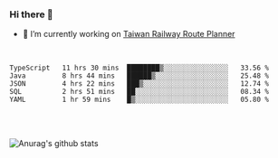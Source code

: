### Hi there 👋

- 🔭 I’m currently working on [Taiwan Railway Route Planner](https://github.com/Taiwan-Railway-Route-Planner)

<br/>

<!--START_SECTION:waka-->
```text
TypeScript   11 hrs 30 mins  ████████▒░░░░░░░░░░░░░░░░   33.56 % 
Java         8 hrs 44 mins   ██████▒░░░░░░░░░░░░░░░░░░   25.48 % 
JSON         4 hrs 22 mins   ███▒░░░░░░░░░░░░░░░░░░░░░   12.74 % 
SQL          2 hrs 51 mins   ██░░░░░░░░░░░░░░░░░░░░░░░   08.34 % 
YAML         1 hr 59 mins    █▒░░░░░░░░░░░░░░░░░░░░░░░   05.80 % 
```
<!--END_SECTION:waka-->

<br/>
<br/>

![Anurag's github stats](https://github-readme-stats.vercel.app/api?username=DepickereSven&show_icons=true&theme=tokyonight)



<!--
**DepickereSven/DepickereSven** is a ✨ _special_ ✨ repository because its `README.md` (this file) appears on your GitHub profile.

Here are some ideas to get you started:

- 🔭 I’m currently working on ...
- 🌱 I’m currently learning ...
- 👯 I’m looking to collaborate on ...
- 🤔 I’m looking for help with ...
- 💬 Ask me about ...
- 📫 How to reach me: ...
- 😄 Pronouns: ...
- ⚡ Fun fact: ...
-->
